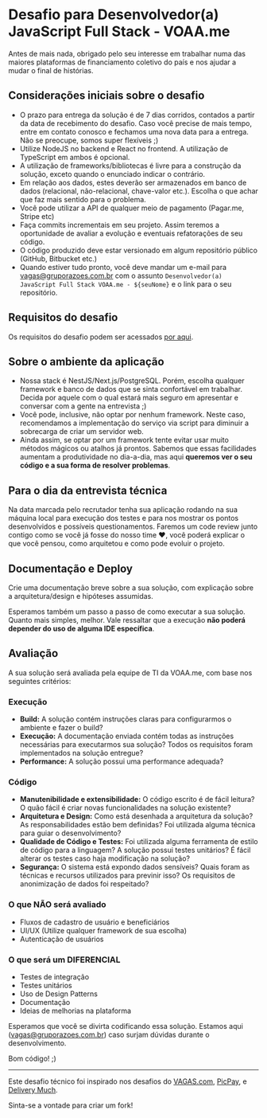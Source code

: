 # Desafio para Desenvolvedor(a) JavaScript Full Stack - VOAA.me

Antes de mais nada, obrigado pelo seu interesse em trabalhar numa das maiores plataformas de financiamento coletivo do país e nos ajudar a mudar o final de histórias.

## Considerações iniciais sobre o desafio

- O prazo para entrega da solução é de 7 dias corridos, contados a partir da data de recebimento do desafio. Caso você precise de mais tempo, entre em contato conosco e fechamos uma nova data para a entrega. Não se preocupe, somos super flexíveis ;)
- Utilize NodeJS no backend e React no frontend. A utilização de TypeScript em ambos é opcional.
- A utilização de frameworks/bibliotecas é livre para a construção da solução, exceto quando o enunciado indicar o contrário.
- Em relação aos dados, estes deverão ser armazenados em banco de dados (relacional, não-relacional, chave-valor etc.). Escolha o que achar que faz mais sentido para o problema.
- Você pode utilizar a API de qualquer meio de pagamento (Pagar.me, Stripe etc)
- Faça commits incrementais em seu projeto. Assim teremos a oportunidade de avaliar a evolução e eventuais refatorações de seu código.
- O código produzido deve estar versionado em algum repositório público (GitHub, Bitbucket etc.)
- Quando estiver tudo pronto, você deve mandar um e-mail para vagas@gruporazoes.com.br com o assunto `Desenvolvedor(a) JavaScript Full Stack VOAA.me - ${seuNome}` e o link para o seu repositório.

## Requisitos do desafio

Os requisitos do desafio podem ser acessados [por aqui](desafio-tecnico.md).

## Sobre o ambiente da aplicação

- Nossa stack é NestJS/Next.js/PostgreSQL. Porém, escolha qualquer framework e banco de dados que se sinta confortável em trabalhar. Decida por aquele com o qual estará mais seguro em apresentar e conversar com a gente na entrevista ;)
- Você pode, inclusive, não optar por nenhum framework. Neste caso, recomendamos a implementação do serviço via script para diminuir a sobrecarga de criar um servidor web.
- Ainda assim, se optar por um framework tente evitar usar muito métodos mágicos ou atalhos já prontos. Sabemos que essas facilidades aumentam a produtividade no dia-a-dia, mas aqui **queremos ver o seu código e a sua forma de resolver problemas**.

## Para o dia da entrevista técnica

Na data marcada pelo recrutador tenha sua aplicação rodando na sua máquina local para execução dos testes e para nos mostrar os pontos desenvolvidos e possíveis questionamentos. Faremos um code review junto contigo como se você já fosse do nosso time ❤️, você poderá explicar o que você pensou, como arquitetou e como pode evoluir o projeto.

## Documentação e Deploy

Crie uma documentação breve sobre a sua solução, com explicação sobre a arquitetura/design e hipóteses assumidas.

Esperamos também um passo a passo de como executar a sua solução. Quanto mais simples, melhor. Vale ressaltar que a execução **não poderá depender do uso de alguma IDE específica**.

## Avaliação

A sua solução será avaliada pela equipe de TI da VOAA.me, com base nos seguintes critérios:

### Execução

- **Build:** A solução contém instruções claras para configurarmos o ambiente e fazer o build?
- **Execução:** A documentação enviada contém todas as instruções necessárias para executarmos sua solução? Todos os requisitos foram implementados na solução entregue?
- **Performance:** A solução possui uma performance adequada?

### Código

- **Manutenibilidade e extensibilidade:** O código escrito é de fácil leitura? O quão fácil é criar novas funcionalidades na solução existente?
- **Arquitetura e Design:** Como está desenhada a arquitetura da solução? As responsabilidades estão bem definidas? Foi utilizada alguma técnica para guiar o desenvolvimento?
- **Qualidade de Código e Testes:** Foi utilizada alguma ferramenta de estilo de código para a linguagem? A solução possui testes unitários? É fácil alterar os testes caso haja modificação na solução?
- **Segurança:** O sistema está expondo dados sensíveis? Quais foram as técnicas e recursos utilizados para previnir isso? Os requisitos de anonimização de dados foi respeitado?

### O que NÃO será avaliado

- Fluxos de cadastro de usuário e beneficiários
- UI/UX (Utilize qualquer framework de sua escolha)
- Autenticação de usuários

### O que será um DIFERENCIAL

- Testes de integração
- Testes unitários
- Uso de Design Patterns
- Documentação
- Ideias de melhorias na plataforma

Esperamos que você se divirta codificando essa solução. Estamos aqui (vagas@gruporazoes.com.br) caso surjam dúvidas durante o desenvolvimento.

Bom código! ;)

---

Este desafio técnico foi inspirado nos desafios do [VAGAS.com](https://github.com/VAGAS/), [PicPay](https://github.com/PicPay), e [Delivery Much](https://github.com/delivery-much/).

Sinta-se a vontade para criar um fork!
